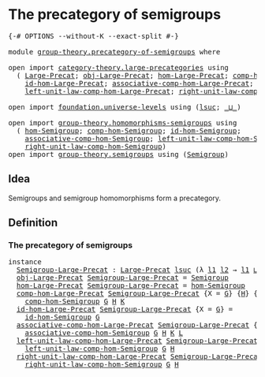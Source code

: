 # The precategory of semigroups

<pre class="Agda"><a id="42" class="Symbol">{-#</a> <a id="46" class="Keyword">OPTIONS</a> <a id="54" class="Pragma">--without-K</a> <a id="66" class="Pragma">--exact-split</a> <a id="80" class="Symbol">#-}</a>

<a id="85" class="Keyword">module</a> <a id="92" href="group-theory.precategory-of-semigroups.html" class="Module">group-theory.precategory-of-semigroups</a> <a id="131" class="Keyword">where</a>

<a id="138" class="Keyword">open</a> <a id="143" class="Keyword">import</a> <a id="150" href="category-theory.large-precategories.html" class="Module">category-theory.large-precategories</a> <a id="186" class="Keyword">using</a>
  <a id="194" class="Symbol">(</a> <a id="196" href="category-theory.large-precategories.html#668" class="Record">Large-Precat</a><a id="208" class="Symbol">;</a> <a id="210" href="category-theory.large-precategories.html#786" class="Field">obj-Large-Precat</a><a id="226" class="Symbol">;</a> <a id="228" href="category-theory.large-precategories.html#838" class="Field">hom-Large-Precat</a><a id="244" class="Symbol">;</a> <a id="246" href="category-theory.large-precategories.html#952" class="Field">comp-hom-Large-Precat</a><a id="267" class="Symbol">;</a>
    <a id="273" href="category-theory.large-precategories.html#1203" class="Field">id-hom-Large-Precat</a><a id="292" class="Symbol">;</a> <a id="294" href="category-theory.large-precategories.html#1308" class="Field">associative-comp-hom-Large-Precat</a><a id="327" class="Symbol">;</a>
    <a id="333" href="category-theory.large-precategories.html#1746" class="Field">left-unit-law-comp-hom-Large-Precat</a><a id="368" class="Symbol">;</a> <a id="370" href="category-theory.large-precategories.html#1965" class="Field">right-unit-law-comp-hom-Large-Precat</a><a id="406" class="Symbol">)</a>

<a id="409" class="Keyword">open</a> <a id="414" class="Keyword">import</a> <a id="421" href="foundation.universe-levels.html" class="Module">foundation.universe-levels</a> <a id="448" class="Keyword">using</a> <a id="454" class="Symbol">(</a><a id="455" href="Agda.Primitive.html#780" class="Primitive">lsuc</a><a id="459" class="Symbol">;</a> <a id="461" href="Agda.Primitive.html#810" class="Primitive Operator">_⊔_</a><a id="464" class="Symbol">)</a>

<a id="467" class="Keyword">open</a> <a id="472" class="Keyword">import</a> <a id="479" href="group-theory.homomorphisms-semigroups.html" class="Module">group-theory.homomorphisms-semigroups</a> <a id="517" class="Keyword">using</a>
  <a id="525" class="Symbol">(</a> <a id="527" href="group-theory.homomorphisms-semigroups.html#4414" class="Function">hom-Semigroup</a><a id="540" class="Symbol">;</a> <a id="542" href="group-theory.homomorphisms-semigroups.html#4948" class="Function">comp-hom-Semigroup</a><a id="560" class="Symbol">;</a> <a id="562" href="group-theory.homomorphisms-semigroups.html#4729" class="Function">id-hom-Semigroup</a><a id="578" class="Symbol">;</a>
    <a id="584" href="group-theory.homomorphisms-semigroups.html#5530" class="Function">associative-comp-hom-Semigroup</a><a id="614" class="Symbol">;</a> <a id="616" href="group-theory.homomorphisms-semigroups.html#6121" class="Function">left-unit-law-comp-hom-Semigroup</a><a id="648" class="Symbol">;</a>
    <a id="654" href="group-theory.homomorphisms-semigroups.html#6494" class="Function">right-unit-law-comp-hom-Semigroup</a><a id="687" class="Symbol">)</a>
<a id="689" class="Keyword">open</a> <a id="694" class="Keyword">import</a> <a id="701" href="group-theory.semigroups.html" class="Module">group-theory.semigroups</a> <a id="725" class="Keyword">using</a> <a id="731" class="Symbol">(</a><a id="732" href="group-theory.semigroups.html#737" class="Function">Semigroup</a><a id="741" class="Symbol">)</a>
</pre>
## Idea

Semigroups and semigroup homomorphisms form a precategory.

## Definition

### The precategory of semigroups

<pre class="Agda"><a id="875" class="Keyword">instance</a>
  <a id="Semigroup-Large-Precat"></a><a id="886" href="group-theory.precategory-of-semigroups.html#886" class="Function">Semigroup-Large-Precat</a> <a id="909" class="Symbol">:</a> <a id="911" href="category-theory.large-precategories.html#668" class="Record">Large-Precat</a> <a id="924" href="Agda.Primitive.html#780" class="Primitive">lsuc</a> <a id="929" class="Symbol">(λ</a> <a id="932" href="group-theory.precategory-of-semigroups.html#932" class="Bound">l1</a> <a id="935" href="group-theory.precategory-of-semigroups.html#935" class="Bound">l2</a> <a id="938" class="Symbol">→</a> <a id="940" href="group-theory.precategory-of-semigroups.html#932" class="Bound">l1</a> <a id="943" href="Agda.Primitive.html#810" class="Primitive Operator">⊔</a> <a id="945" href="group-theory.precategory-of-semigroups.html#935" class="Bound">l2</a><a id="947" class="Symbol">)</a>
  <a id="951" href="category-theory.large-precategories.html#786" class="Field">obj-Large-Precat</a> <a id="968" href="group-theory.precategory-of-semigroups.html#886" class="Function">Semigroup-Large-Precat</a> <a id="991" class="Symbol">=</a> <a id="993" href="group-theory.semigroups.html#737" class="Function">Semigroup</a>
  <a id="1005" href="category-theory.large-precategories.html#838" class="Field">hom-Large-Precat</a> <a id="1022" href="group-theory.precategory-of-semigroups.html#886" class="Function">Semigroup-Large-Precat</a> <a id="1045" class="Symbol">=</a> <a id="1047" href="group-theory.homomorphisms-semigroups.html#4414" class="Function">hom-Semigroup</a>
  <a id="1063" href="category-theory.large-precategories.html#952" class="Field">comp-hom-Large-Precat</a> <a id="1085" href="group-theory.precategory-of-semigroups.html#886" class="Function">Semigroup-Large-Precat</a> <a id="1108" class="Symbol">{</a><a id="1109" class="Argument">X</a> <a id="1111" class="Symbol">=</a> <a id="1113" href="group-theory.precategory-of-semigroups.html#1113" class="Bound">G</a><a id="1114" class="Symbol">}</a> <a id="1116" class="Symbol">{</a><a id="1117" href="group-theory.precategory-of-semigroups.html#1117" class="Bound">H</a><a id="1118" class="Symbol">}</a> <a id="1120" class="Symbol">{</a><a id="1121" href="group-theory.precategory-of-semigroups.html#1121" class="Bound">K</a><a id="1122" class="Symbol">}</a> <a id="1124" class="Symbol">=</a>
    <a id="1130" href="group-theory.homomorphisms-semigroups.html#4948" class="Function">comp-hom-Semigroup</a> <a id="1149" href="group-theory.precategory-of-semigroups.html#1113" class="Bound">G</a> <a id="1151" href="group-theory.precategory-of-semigroups.html#1117" class="Bound">H</a> <a id="1153" href="group-theory.precategory-of-semigroups.html#1121" class="Bound">K</a>
  <a id="1157" href="category-theory.large-precategories.html#1203" class="Field">id-hom-Large-Precat</a> <a id="1177" href="group-theory.precategory-of-semigroups.html#886" class="Function">Semigroup-Large-Precat</a> <a id="1200" class="Symbol">{</a><a id="1201" class="Argument">X</a> <a id="1203" class="Symbol">=</a> <a id="1205" href="group-theory.precategory-of-semigroups.html#1205" class="Bound">G</a><a id="1206" class="Symbol">}</a> <a id="1208" class="Symbol">=</a>
    <a id="1214" href="group-theory.homomorphisms-semigroups.html#4729" class="Function">id-hom-Semigroup</a> <a id="1231" href="group-theory.precategory-of-semigroups.html#1205" class="Bound">G</a>
  <a id="1235" href="category-theory.large-precategories.html#1308" class="Field">associative-comp-hom-Large-Precat</a> <a id="1269" href="group-theory.precategory-of-semigroups.html#886" class="Function">Semigroup-Large-Precat</a> <a id="1292" class="Symbol">{</a><a id="1293" class="Argument">X</a> <a id="1295" class="Symbol">=</a> <a id="1297" href="group-theory.precategory-of-semigroups.html#1297" class="Bound">G</a><a id="1298" class="Symbol">}</a> <a id="1300" class="Symbol">{</a><a id="1301" href="group-theory.precategory-of-semigroups.html#1301" class="Bound">H</a><a id="1302" class="Symbol">}</a> <a id="1304" class="Symbol">{</a><a id="1305" href="group-theory.precategory-of-semigroups.html#1305" class="Bound">K</a><a id="1306" class="Symbol">}</a> <a id="1308" class="Symbol">{</a><a id="1309" href="group-theory.precategory-of-semigroups.html#1309" class="Bound">L</a><a id="1310" class="Symbol">}</a> <a id="1312" class="Symbol">=</a>
    <a id="1318" href="group-theory.homomorphisms-semigroups.html#5530" class="Function">associative-comp-hom-Semigroup</a> <a id="1349" href="group-theory.precategory-of-semigroups.html#1297" class="Bound">G</a> <a id="1351" href="group-theory.precategory-of-semigroups.html#1301" class="Bound">H</a> <a id="1353" href="group-theory.precategory-of-semigroups.html#1305" class="Bound">K</a> <a id="1355" href="group-theory.precategory-of-semigroups.html#1309" class="Bound">L</a>
  <a id="1359" href="category-theory.large-precategories.html#1746" class="Field">left-unit-law-comp-hom-Large-Precat</a> <a id="1395" href="group-theory.precategory-of-semigroups.html#886" class="Function">Semigroup-Large-Precat</a> <a id="1418" class="Symbol">{</a><a id="1419" class="Argument">X</a> <a id="1421" class="Symbol">=</a> <a id="1423" href="group-theory.precategory-of-semigroups.html#1423" class="Bound">G</a><a id="1424" class="Symbol">}</a> <a id="1426" class="Symbol">{</a><a id="1427" href="group-theory.precategory-of-semigroups.html#1427" class="Bound">H</a><a id="1428" class="Symbol">}</a> <a id="1430" class="Symbol">=</a>
    <a id="1436" href="group-theory.homomorphisms-semigroups.html#6121" class="Function">left-unit-law-comp-hom-Semigroup</a> <a id="1469" href="group-theory.precategory-of-semigroups.html#1423" class="Bound">G</a> <a id="1471" href="group-theory.precategory-of-semigroups.html#1427" class="Bound">H</a>
  <a id="1475" href="category-theory.large-precategories.html#1965" class="Field">right-unit-law-comp-hom-Large-Precat</a> <a id="1512" href="group-theory.precategory-of-semigroups.html#886" class="Function">Semigroup-Large-Precat</a> <a id="1535" class="Symbol">{</a><a id="1536" class="Argument">X</a> <a id="1538" class="Symbol">=</a> <a id="1540" href="group-theory.precategory-of-semigroups.html#1540" class="Bound">G</a><a id="1541" class="Symbol">}</a> <a id="1543" class="Symbol">{</a><a id="1544" href="group-theory.precategory-of-semigroups.html#1544" class="Bound">H</a><a id="1545" class="Symbol">}</a> <a id="1547" class="Symbol">=</a>
    <a id="1553" href="group-theory.homomorphisms-semigroups.html#6494" class="Function">right-unit-law-comp-hom-Semigroup</a> <a id="1587" href="group-theory.precategory-of-semigroups.html#1540" class="Bound">G</a> <a id="1589" href="group-theory.precategory-of-semigroups.html#1544" class="Bound">H</a>
</pre>